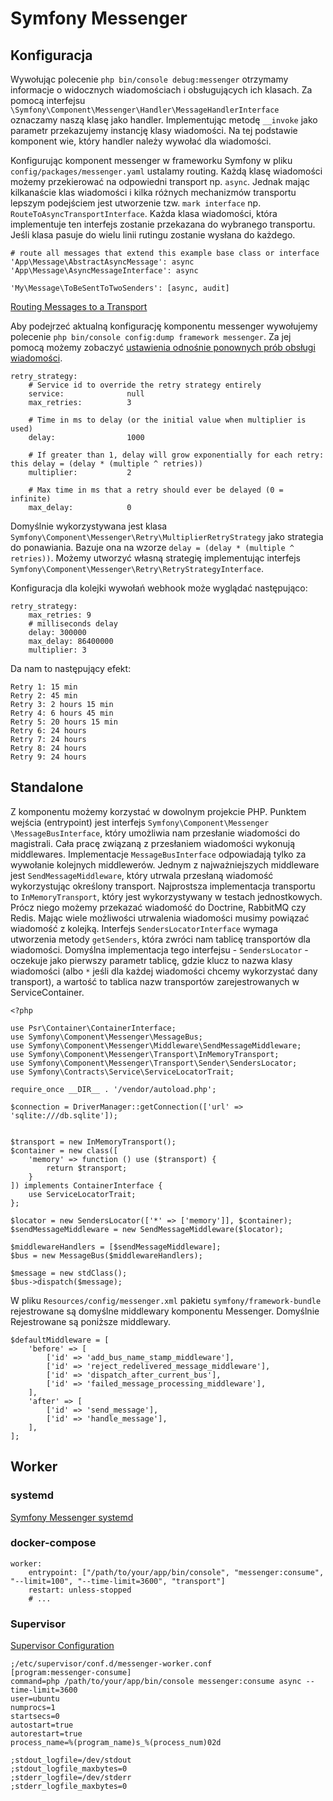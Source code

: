 # Symfony Messenger

## Konfiguracja

Wywołując polecenie `php bin/console debug:messenger` otrzymamy informacje o widocznych wiadomościach i obsługujących ich klasach. Za pomocą interfejsu `\Symfony\Component\Messenger\Handler\MessageHandlerInterface` oznaczamy naszą klasę jako handler. Implementując metodę `__invoke` jako parametr przekazujemy instancję klasy wiadomości. Na tej podstawie komponent wie, który handler należy wywołać dla wiadomości.

Konfigurując komponent messenger w frameworku Symfony w pliku `config/packages/messenger.yaml` ustalamy routing. Każdą klasę wiadomości możemy przekierować na odpowiedni transport np. `async`. Jednak mając kilkanaście klas wiadomości i kilka różnych mechanizmów transportu lepszym podejściem jest utworzenie tzw. `mark interface` np. `RouteToAsyncTransportInterface`. Każda klasa wiadomości, która implementuje ten interfejs zostanie przekazana do wybranego transportu. Jeśli klasa pasuje do wielu linii rutingu zostanie wysłana do każdego.

```
# route all messages that extend this example base class or interface
'App\Message\AbstractAsyncMessage': async
'App\Message\AsyncMessageInterface': async

'My\Message\ToBeSentToTwoSenders': [async, audit]
```

[Routing Messages to a Transport](https://symfony.com/doc/current/messenger.html#routing-messages-to-a-transport)


Aby podejrzeć aktualną konfigurację komponentu messenger wywołujemy polecenie `php bin/console config:dump framework messenger`. Za jej pomocą możemy zobaczyć [ustawienia odnośnie ponownych prób obsługi wiadomości](https://symfony.com/doc/current/messenger.html#retries-failures).

```
retry_strategy:
    # Service id to override the retry strategy entirely
    service:              null
    max_retries:          3

    # Time in ms to delay (or the initial value when multiplier is used)
    delay:                1000

    # If greater than 1, delay will grow exponentially for each retry: this delay = (delay * (multiple ^ retries))
    multiplier:           2

    # Max time in ms that a retry should ever be delayed (0 = infinite)
    max_delay:            0
```

Domyślnie wykorzystywana jest klasa `Symfony\Component\Messenger\Retry\MultiplierRetryStrategy` jako strategia do ponawiania. Bazuje ona na wzorze `delay = (delay * (multiple ^ retries))`. Możemy utworzyć własną strategię implementując interfejs `Symfony\Component\Messenger\Retry\RetryStrategyInterface`.

Konfiguracja dla kolejki wywołań webhook może wyglądać następująco:

```
retry_strategy:
    max_retries: 9
    # milliseconds delay
    delay: 300000
    max_delay: 86400000
    multiplier: 3
```

Da nam to następujący efekt:
```
Retry 1: 15 min
Retry 2: 45 min
Retry 3: 2 hours 15 min
Retry 4: 6 hours 45 min
Retry 5: 20 hours 15 min
Retry 6: 24 hours
Retry 7: 24 hours
Retry 8: 24 hours
Retry 9: 24 hours
```

## Standalone

Z komponentu możemy korzystać w dowolnym projekcie PHP. Punktem wejścia (entrypoint) jest interfejs `Symfony\Component\Messenger \MessageBusInterface`, który umożliwia nam przesłanie wiadomości do magistrali. Cała pracę związaną z przesłaniem wiadomości wykonują middlewares. Implementacje `MessageBusInterface` odpowiadają tylko za wywołanie kolejnych middlewerów. Jednym z najważniejszych middleware jest `SendMessageMiddleware`, który utrwala przesłaną wiadomość wykorzystując określony transport. Najprostsza implementacja transportu to `InMemoryTransport`, który jest wykorzystywany w testach jednostkowych. Prócz niego możemy przekazać wiadomość do Doctrine, RabbitMQ czy  Redis. Mając wiele możliwości utrwalenia wiadomości musimy powiązać wiadomość z kolejką. Interfejs `SendersLocatorInterface` wymaga utworzenia metody `getSenders`, która zwróci nam tablicę transportów dla wiadomości. Domyślna implementacja tego interfejsu - `SendersLocator` - oczekuje jako pierwszy parametr tablicę, gdzie klucz to nazwa klasy wiadomości (albo `*` jeśli dla każdej wiadomości chcemy wykorzystać dany transport), a wartość to tablica nazw transportów zarejestrowanych w ServiceContainer.

```
<?php

use Psr\Container\ContainerInterface;
use Symfony\Component\Messenger\MessageBus;
use Symfony\Component\Messenger\Middleware\SendMessageMiddleware;
use Symfony\Component\Messenger\Transport\InMemoryTransport;
use Symfony\Component\Messenger\Transport\Sender\SendersLocator;
use Symfony\Contracts\Service\ServiceLocatorTrait;

require_once __DIR__ . '/vendor/autoload.php';

$connection = DriverManager::getConnection(['url' => 'sqlite:///db.sqlite']);


$transport = new InMemoryTransport();
$container = new class([
    'memory' => function () use ($transport) {
        return $transport;
    }
]) implements ContainerInterface {
    use ServiceLocatorTrait;
};

$locator = new SendersLocator(['*' => ['memory']], $container);
$sendMessageMiddleware = new SendMessageMiddleware($locator);

$middlewareHandlers = [$sendMessageMiddleware];
$bus = new MessageBus($middlewareHandlers);

$message = new stdClass();
$bus->dispatch($message);
```

W pliku `Resources/config/messenger.xml` pakietu `symfony/framework-bundle` rejestrowane są domyślne middlewary komponentu Messenger. Domyślnie Rejestrowane są poniższe middlewary.

```
$defaultMiddleware = [
    'before' => [
        ['id' => 'add_bus_name_stamp_middleware'],
        ['id' => 'reject_redelivered_message_middleware'],
        ['id' => 'dispatch_after_current_bus'],
        ['id' => 'failed_message_processing_middleware'],
    ],
    'after' => [
        ['id' => 'send_message'],
        ['id' => 'handle_message'],
    ],
];
```

## Worker

### systemd
[Symfony Messenger systemd](https://jolicode.com/blog/symfony-messenger-systemd)

### docker-compose

```
worker:
    entrypoint: ["/path/to/your/app/bin/console", "messenger:consume", "--limit=100", "--time-limit=3600", "transport"]
    restart: unless-stopped
    # ...
```

### Supervisor

[Supervisor Configuration](https://symfony.com/doc/current/messenger.html#supervisor-configuration)

```
;/etc/supervisor/conf.d/messenger-worker.conf
[program:messenger-consume]
command=php /path/to/your/app/bin/console messenger:consume async --time-limit=3600
user=ubuntu
numprocs=1
startsecs=0
autostart=true
autorestart=true
process_name=%(program_name)s_%(process_num)02d

;stdout_logfile=/dev/stdout
;stdout_logfile_maxbytes=0
;stderr_logfile=/dev/stderr
;stderr_logfile_maxbytes=0
```
